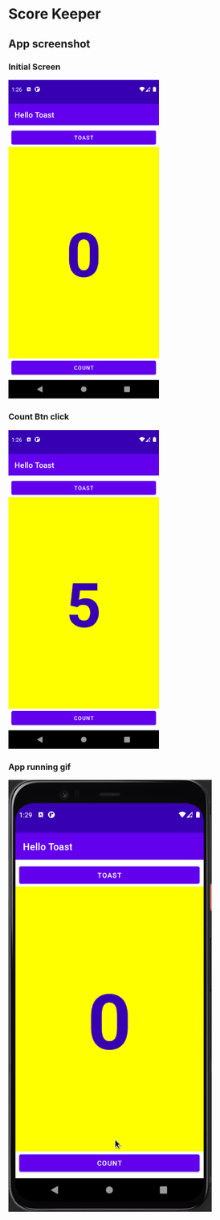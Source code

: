 # Score Keeper

## App screenshot

### Initial Screen

<img src="./initial_screen.png" width=300>

### Count Btn click

<img src="./after_count_btn_clicked.png" width=300>

### App running gif
![](./hello_toast.gif)
